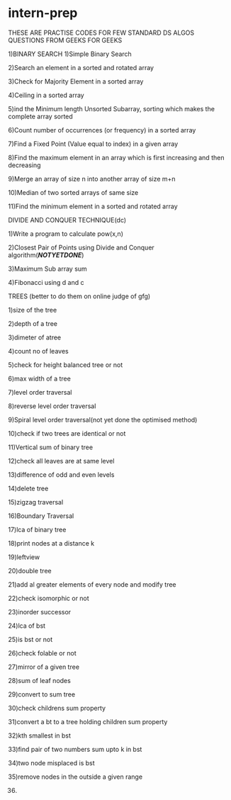 # intern-prep

THESE ARE PRACTISE CODES FOR FEW STANDARD DS ALGOS QUESTIONS FROM GEEKS FOR GEEKS


1)BINARY SEARCH
1)Simple Binary Search

2)Search an element in a sorted and rotated array

3)Check for Majority Element in a sorted array

4)Ceiling in a sorted array

5)ind the Minimum length Unsorted Subarray, sorting which makes the complete array sorted

6)Count number of occurrences (or frequency) in a sorted array

7)Find a Fixed Point (Value equal to index) in a given array

8)Find the maximum element in an array which is first increasing and then decreasing

9)Merge an array of size n into another array of size m+n

10)Median of two sorted arrays of same size

11)Find the minimum element in a sorted and rotated array


DIVIDE AND CONQUER TECHNIQUE(dc)

1)Write a program to calculate pow(x,n)

2)Closest Pair of Points using Divide and Conquer algorithm(*******NOTYETDONE*******)

3)Maximum Sub array sum

4)Fibonacci using d and c

TREES (better to do them on online judge of gfg)

1)size of the tree

2)depth of a tree

3)dimeter of atree

4)count no of leaves

5)check for height balanced tree or not

6)max width of a tree

7)level order traversal

8)reverse level order traversal

9)Spiral level order traversal(not yet done the optimised method)

10)check if two trees are identical or not

11)Vertical sum of binary tree

12)check all leaves are at same level

13)difference of odd and even levels

14)delete tree

15)zigzag traversal

16)Boundary Traversal

17)lca of binary tree 

18)print nodes at a distance k

19)leftview

20)double tree

21)add al greater elements of every node and modify tree

22)check isomorphic or not

23)inorder successor

24)lca of bst

25)is bst or not

26)check folable or not

27)mirror of a given tree

28)sum of leaf nodes

29)convert to sum tree

30)check childrens sum property

31)convert a bt to a tree holding children sum property

32)kth smallest in bst

33)find pair of two numbers sum upto k in bst

34)two node misplaced is bst

35)remove nodes in the outside a given range

36)

